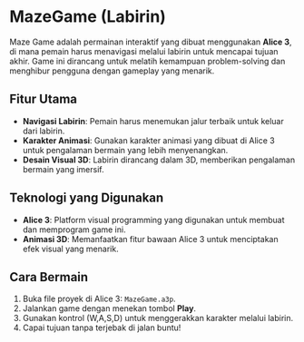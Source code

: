 # MazeGame (Labirin)
Maze Game adalah permainan interaktif yang dibuat menggunakan **Alice 3**, di mana pemain harus menavigasi melalui labirin untuk mencapai tujuan akhir. Game ini dirancang untuk melatih kemampuan problem-solving dan menghibur pengguna dengan gameplay yang menarik.

## Fitur Utama
- **Navigasi Labirin**: Pemain harus menemukan jalur terbaik untuk keluar dari labirin.
- **Karakter Animasi**: Gunakan karakter animasi yang dibuat di Alice 3 untuk pengalaman bermain yang lebih menyenangkan.
- **Desain Visual 3D**: Labirin dirancang dalam 3D, memberikan pengalaman bermain yang imersif.

## Teknologi yang Digunakan
- **Alice 3**: Platform visual programming yang digunakan untuk membuat dan memprogram game ini.
- **Animasi 3D**: Memanfaatkan fitur bawaan Alice 3 untuk menciptakan efek visual yang menarik.

## Cara Bermain
1. Buka file proyek di Alice 3: `MazeGame.a3p`.
2. Jalankan game dengan menekan tombol **Play**.
3. Gunakan kontrol (W,A,S,D) untuk menggerakkan karakter melalui labirin.
4. Capai tujuan tanpa terjebak di jalan buntu!

